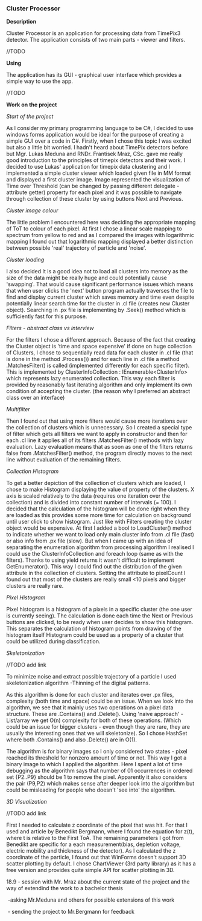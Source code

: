 ﻿### **Cluster Processor**

**Description**

Cluster Processor is an application for processing data from TimePix3 detector. The application consists of two main parts - viewer and filters. 

//TODO

**Using**

The application has its GUI - graphical user interface which provides a simple way to use the app.

//TODO

**Work on the project**

*Start of the project*

As I consider my primary programming language to be C#, I decided to use windows forms application would be ideal for the purpose of creating a simple GUI over a code in C#. Firstly, when I chose this topic I was excited but also a little bit worried. I hadn't heard about TimePix detectors before but Mgr. Lukas Meduna and RNDr. Frantisek Mraz, CSc. gave me really good introduction to the principles of timepix detectors and their work. I decided to use Lukas' application for timepix data clustering and I implemented a simple cluster viewer which loaded given file in MM format and displayed a first cluster image. Image represented the visualization of Time over Threshold (can be changed by passing different delegate - attribute getter) property for each pixel and it was possible to navigate through collection of these cluster by using buttons Next and Previous.

*Cluster image colour*

The little problem I encountered here was deciding the appropriate mapping of ToT to colour of each pixel. At first I chose a linear scale mapping to spectrum from yellow to red and as I compared the images with logarithmic mapping I found out that logarithmic mapping displayed a better distinction between possible 'real' trajectory of particle and 'noise'. 

*Cluster loading*

I also decided It is a good idea not to load all clusters into memory as the size of the data might be really huge and could potentially cause 'swapping'. That would cause significant performance issues which means that when user clicks the 'next' button program actually traverses the file to find and display current cluster which saves memory and time even despite potentially linear search time for the cluster in .cl file (creates new Cluster object). Searching in .px file is implementing by .Seek() method which is sufficiently fast for this purpose.

*Filters - abstract class vs interview*

For the filters I chose a different approach. Because of the fact that creating the Cluster object is 'time and space expensive' if done on huge collection of Clusters, I chose to sequentially read data for each cluster in .cl file (that is done in the method .Process()) and for each line in .cl file a method .MatchesFilter() is called (implemented differently for each specific filter). This is implemented by ClusterInfoCollection : IEnumerable\<ClusterInfo\> which represents lazy enumerated collection. This way each filter is provided by reasonably fast iterating algorithm and only implement its own condition of accepting the cluster. (the reason why I preferred an abstract class over an interface)

*Multifilter*

Then I found out that using more filters would cause more iterations over the collection of clusters which is unnecessary. So I created a special type of filter which gets all filters we want to apply in constructor and then for each .cl line it applies all of its filters .MatchesFilter() methods with lazy evaluation. Lazy evaluation means that as soon as one of the filters returns false from .MatchesFilter() method, the program directly moves to the next line without evaluation of the remaining filters.

*Collection Histogram*

To get a better depiction of the collection of clusters which are loaded, I chose to make Histogram displaying the value of property of the clusters. X axis is scaled relatively to the data (requires one iteration over the collection) and is divided into constant number of intervals (= 100). I decided that the calculation of the histogram will be done right when they are loaded as this provides some more time for calculation on background until user click to show histogram. Just like with Filters creating the cluster object would be expensive. At first I added a bool to LoadCluster() method to indicate whether we want to load only main cluster info from .cl file (fast) or also info from .px file (slow). But when I came up with an idea of separating the enumeration algorithm from processing algorithm I realised I could use the ClusterInfoCollection and foreach loop (same as with the filters). Thanks to using yield returns it wasn't difficult to implement GetEnumerator(). This way I could find out the distribution of the given attribute in the collection of clusters. Setting the attribute to pixelCount I found out that most of the clusters are really small <10 pixels and bigger clusters are really rare. 

*Pixel Histogram*

Pixel histogram is a histogram of a pixels in a specific cluster (the one user is currently seeing). The calculation is done each time the Next or Previous buttons are clicked, to be ready when user decides to show this histogram. This separates the calculation of histogram points from drawing of the histogram itself Histogram could be used as a property of a cluster that could be utilized during classification.

*Skeletonization*

//TODO add link

To minimize noise and extract possible trajectory of a particle I used skeletonization algorithm -Thinning of the digital patterns. 

As this algorithm is done for each cluster and iterates over .px files, complexity (both time and space) could be an issue. When we look into the algorithm, we see that it mainly uses two operations on a pixel data structure. These are .Contains() and .Delete(). Using 'naive approach' - List/array we get O(n) complexity for both of these operations. (Which could be an issue for bigger clusters - even though they are rare, they are usually the interesting ones that we will skeletonize). So I chose HashSet where both .Contains() and also .Delete() are in O(1).

The algorithm is for binary images so I only considered two states - pixel reached its threshold for nonzero amount of time or not. This way I got a binary image to which I applied the algorithm. Here I spent a lot of time debugging as the algorithm says that number of 01 occurrences in ordered set {P2..P9} should be 1 to remove the pixel. Apparently it also considers the pair (P9,P2) which makes sense after deeper look into the algorithm but could be misleading for people who doesn't 'see into' the algorithm.  

*3D Visualization*

//TODO add link

First I needed to calculate z coordinate of the pixel that was hit. For that I used and article by Benedikt Bergmann, where I found the equation for z(t), where t is relative to the First ToA. The remaining parameters I got from Benedikt are specific for a each measurement(bias, depletion voltage, electric mobility and thickness of the detector). As I calculated the z coordinate of the particle, I found out that WinForms doesn't support 3D scatter plotting by default. I chose ChartViewer (3rd party library) as it has a free version and provides quite simple API for scatter plotting in 3D.

 18.9 - session with Mr. Mraz about the current state of the project and the way of extendind the work to a bachelor thesis

​	     -asking Mr.Meduna and others for possible extensions of this work

​         - sending the project to Mr.Bergmann for feedback

